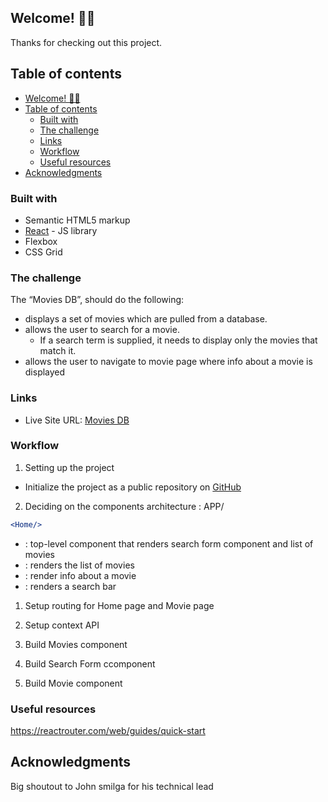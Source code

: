 ## Welcome! 👋🏾

Thanks for checking out this project.

## Table of contents

- [Welcome! 👋🏾](#welcome-)
- [Table of contents](#table-of-contents)
  - [Built with](#built-with)
  - [The challenge](#the-challenge)
  - [Links](#links)
  - [Workflow](#workflow)
  - [Useful resources](#useful-resources)
- [Acknowledgments](#acknowledgments)

### Built with

- Semantic HTML5 markup
- [React](https://reactjs.org/) - JS library
- Flexbox
- CSS Grid


### The challenge

The “Movies DB”, should do the following:

- displays a set of movies which are pulled from a database.
- allows the user to search for a movie.
  - If a search term is supplied, it needs to display only the movies that match it.
- allows the user to navigate to movie page where info about a movie is displayed


### Links

- Live Site URL: [Movies DB](https://movies-dbs.netlify.app/)

### Workflow

1.  Setting up the project
   - Initialize the project as a public repository on [GitHub](https://github.com/)
   
2.  Deciding on the components architecture :
APP/

```jsx
<Home/> 
```
- : top-level component that renders search form component and list of movies
- <Movies/> : renders the list of movies
- <Movie/> : render info about a movie
- <searchform/> : renders a search bar

1. Setup routing for Home page and Movie page

2. Setup context API

3. Build Movies component

4. Build Search Form ccomponent

5. Build Movie component

### Useful resources

https://reactrouter.com/web/guides/quick-start


## Acknowledgments

Big shoutout to John smilga for his technical lead

